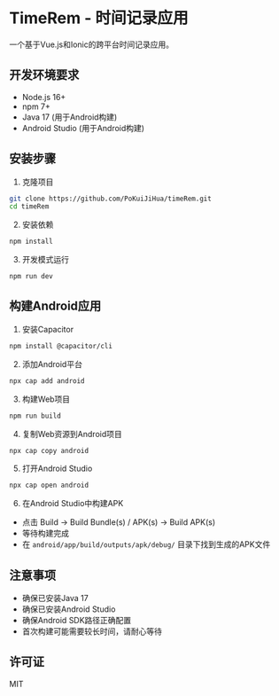 # TimeRem - 时间记录应用

一个基于Vue.js和Ionic的跨平台时间记录应用。

## 开发环境要求

- Node.js 16+
- npm 7+
- Java 17 (用于Android构建)
- Android Studio (用于Android构建)

## 安装步骤

1. 克隆项目
```bash
git clone https://github.com/PoKuiJiHua/timeRem.git
cd timeRem
```

2. 安装依赖
```bash
npm install
```

3. 开发模式运行
```bash
npm run dev
```

## 构建Android应用

1. 安装Capacitor
```bash
npm install @capacitor/cli
```

2. 添加Android平台
```bash
npx cap add android
```

3. 构建Web项目
```bash
npm run build
```

4. 复制Web资源到Android项目
```bash
npx cap copy android
```

5. 打开Android Studio
```bash
npx cap open android
```

6. 在Android Studio中构建APK
- 点击 Build -> Build Bundle(s) / APK(s) -> Build APK(s)
- 等待构建完成
- 在 `android/app/build/outputs/apk/debug/` 目录下找到生成的APK文件

## 注意事项

- 确保已安装Java 17
- 确保已安装Android Studio
- 确保Android SDK路径正确配置
- 首次构建可能需要较长时间，请耐心等待

## 许可证

MIT 
